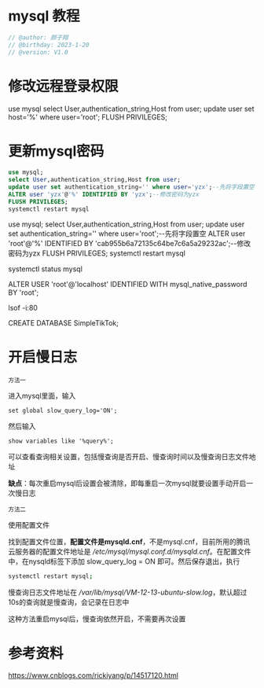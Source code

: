 # mysql 教程
```cpp
// @author: 颜子翔 
// @birthday: 2023-1-20
// @version: V1.0
```


# 修改远程登录权限
use mysql
select User,authentication_string,Host from user;
update user set host='%' where user='root';
FLUSH PRIVILEGES;

# 更新mysql密码
```sql
use mysql;
select User,authentication_string,Host from user;
update user set authentication_string='' where user='yzx';--先将字段置空
ALTER user 'yzx'@'%' IDENTIFIED BY 'yzx';--修改密码为yzx
FLUSH PRIVILEGES;
systemctl restart mysql
```

use mysql;
select User,authentication_string,Host from user;
update user set authentication_string='' where user='root';--先将字段置空
ALTER user 'root'@'%' IDENTIFIED BY 'cab955b6a72135c64be7c6a5a29232ac';--修改密码为yzx
FLUSH PRIVILEGES;
systemctl restart mysql

systemctl status mysql

ALTER USER 'root'@'localhost' IDENTIFIED WITH mysql_native_password BY 'root';


lsof -i:80

CREATE DATABASE SimpleTikTok;

# 开启慢日志

`方法一`

进入mysql里面，输入

```mysql
set global slow_query_log='ON';
```

然后输入

```mysql
show variables like '%query%';
```

可以查看查询相关设置，包括慢查询是否开启、慢查询时间以及慢查询日志文件地址

**缺点**：每次重启mysql后设置会被清除，即每重启一次mysql就要设置手动开启一次慢日志



`方法二`

使用配置文件

找到配置文件位置，**配置文件是mysqld.cnf**，不是mysql.cnf，目前所用的腾讯云服务器的配置文件地址是 */etc/mysql/mysql.conf.d/mysqld.cnf*。在配置文件中，在nysqld标签下添加 slow_query_log  = ON 即可。然后保存退出，执行

```bash
systemctl restart mysql;
```

慢查询日志文件地址在 */var/lib/mysql/VM-12-13-ubuntu-slow.log*，默认超过10s的查询就是慢查询，会记录在日志中

这种方法重启mysql后，慢查询依然开启，不需要再次设置





# 参考资料


https://www.cnblogs.com/rickiyang/p/14517120.html